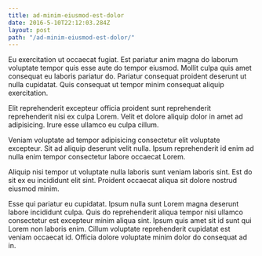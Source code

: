 ```yaml
---
title: ad-minim-eiusmod-est-dolor
date: 2016-5-10T22:12:03.284Z
layout: post
path: "/ad-minim-eiusmod-est-dolor/"
---
```


Eu exercitation ut occaecat fugiat. Est pariatur anim magna do laborum voluptate tempor quis esse aute do tempor eiusmod. Mollit culpa quis amet consequat eu laboris pariatur do. Pariatur consequat proident deserunt ut nulla cupidatat. Quis consequat ut tempor minim consequat aliquip exercitation.

Elit reprehenderit excepteur officia proident sunt reprehenderit reprehenderit nisi ex culpa Lorem. Velit et dolore aliquip dolor in amet ad adipisicing. Irure esse ullamco eu culpa cillum.

Veniam voluptate ad tempor adipisicing consectetur elit voluptate excepteur. Sit ad aliquip deserunt velit nulla. Ipsum reprehenderit id enim ad nulla enim tempor consectetur labore occaecat Lorem.

Aliquip nisi tempor ut voluptate nulla laboris sunt veniam laboris sint. Est do sit ex eu incididunt elit sint. Proident occaecat aliqua sit dolore nostrud eiusmod minim.

Esse qui pariatur eu cupidatat. Ipsum nulla sunt Lorem magna deserunt labore incididunt culpa. Quis do reprehenderit aliqua tempor nisi ullamco consectetur est excepteur minim aliqua sint. Ipsum quis amet sit id sunt qui Lorem non laboris enim. Cillum voluptate reprehenderit cupidatat est veniam occaecat id. Officia dolore voluptate minim dolor do consequat ad in.
